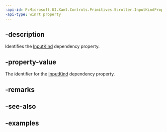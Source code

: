 ```yaml
---
-api-id: P:Microsoft.UI.Xaml.Controls.Primitives.Scroller.InputKindProperty
-api-type: winrt property
---
```


## -description

Identifies the [InputKind](scroller_inputkind.md) dependency property.

## -property-value

The identifier for the [InputKind](scroller_inputkind.md) dependency property.

## -remarks

## -see-also

## -examples

